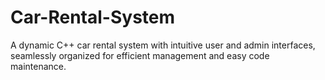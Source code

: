 # Car-Rental-System
A dynamic C++ car rental system with intuitive user and admin interfaces, seamlessly organized for efficient management and easy code maintenance.

